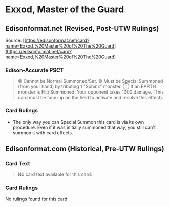 # Exxod, Master of the Guard

## Edisonformat.net (Revised, Post-UTW Rulings)

Source: [https://edisonformat.net/card?name=Exxod,%20Master%20of%20The%20Guard](https://edisonformat.net/card?name=Exxod,%20Master%20of%20The%20Guard)

### Edison-Accurate PSCT

> © Cannot be Normal Summoned/Set.
> © Must be Special Summoned (from your hand) by tributing 1 "Sphinx" monster.
> ① If an EARTH monster is Flip Summoned: Your opponent takes 1000 damage.
> (This card must be face-up on the field to activate and resolve this effect).

### Card Rulings

*   The only way you can Special Summon this card is via its own procedure.
Even if it was initially summoned that way, you still can't summon it with card effects.


## Edisonformat.com (Historical, Pre-UTW Rulings)

### Card Text

> No card text available for this card.

### Card Rulings

No rulings found for this card.


